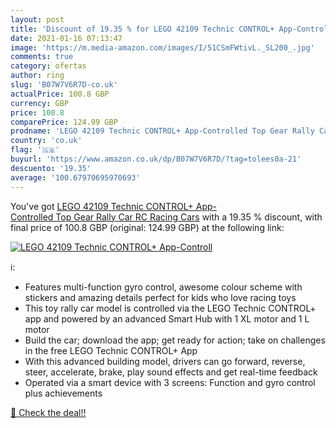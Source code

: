 ```yaml
---
layout: post
title: 'Discount of 19.35 % for LEGO 42109 Technic CONTROL+ App-Controll'
date: 2021-01-16 07:13:47
image: 'https://m.media-amazon.com/images/I/51CSmFWtivL._SL200_.jpg'
comments: true
category: ofertas
author: ring
slug: 'B07W7V6R7D-co.uk'
actualPrice: 100.8 GBP
currency: GBP
price: 100.8
comparePrice: 124.99 GBP
prodname: 'LEGO 42109 Technic CONTROL+ App-Controlled Top Gear Rally Car RC Racing Cars'
country: 'co.uk'
flag: '🇬🇧'
buyurl: 'https://www.amazon.co.uk/dp/B07W7V6R7D/?tag=tolees0a-21'
descuento: '19.35'
average: '100.67970695970693'
---
```


You've got [LEGO 42109 Technic CONTROL+ App-Controlled Top Gear Rally Car RC Racing Cars](https://www.amazon.co.uk/dp/B07W7V6R7D/?tag=tolees0a-21) with a  19.35 % discount, with final price of 100.8 GBP (original: 124.99 GBP) at the following link:

[![LEGO 42109 Technic CONTROL+ App-Controll](https://m.media-amazon.com/images/I/51CSmFWtivL._SL200_.jpg)](https://www.amazon.co.uk/dp/B07W7V6R7D/?tag=tolees0a-21)

ℹ️:

- Features multi-function gyro control, awesome colour scheme with stickers and amazing details perfect for kids who love racing toys
- This toy rally car model is controlled via the LEGO Technic CONTROL+ app and powered by an advanced Smart Hub with 1 XL motor and 1 L motor
- Build the car; download the app; get ready for action; take on challenges in the free LEGO Technic CONTROL+ App
- With this advanced building model, drivers can go forward, reverse, steer, accelerate, brake, play sound effects and get real-time feedback
- Operated via a smart device with 3 screens: Function and gyro control plus achievements

[🛒 Check the deal!!](https://www.amazon.co.uk/dp/B07W7V6R7D/?tag=tolees0a-21)

